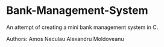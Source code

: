 # Bank-Management-System
An attempt of creating a mini bank management system in C.

Authors:
Amos Neculau
Alexandru Moldoveanu

